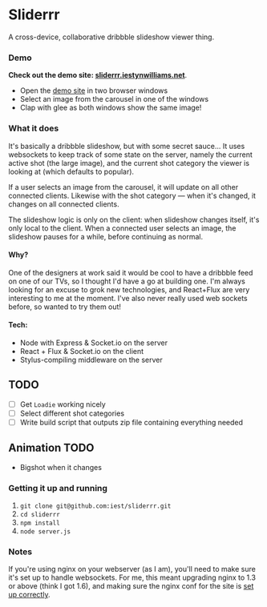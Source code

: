 # Sliderrr

A cross-device, collaborative dribbble slideshow viewer thing.

### Demo

**Check out the demo site: [sliderrr.iestynwilliams.net](http://sliderrr.iestynwilliams.net)**.

- Open the [demo site](sliderrr.iestynwilliams.net) in two browser windows
- Select an image from the carousel in one of the windows
- Clap with glee as both windows show the same image!

### What it does

It's basically a dribbble slideshow, but with some secret sauce... It uses websockets to keep track of some state on the server, namely the current active shot (the large image), and the current shot category the viewer is looking at (which defaults to popular).

If a user selects an image from the carousel, it will update on all other connected clients. Likewise with the shot category — when it's changed, it changes on all connected clients.

The slideshow logic is only on the client: when slideshow changes itself, it's only local to the client. When a connected user selects an image, the slideshow pauses for a while, before continuing as normal.

#### Why?

One of the designers at work said it would be cool to have a dribbble feed on one of our TVs, so I thought I'd have a go at building one.
I'm always looking for an excuse to grok new technologies, and React+Flux are very interesting to me at the moment. I've also never really used web sockets before, so wanted to try them out!

#### Tech:

- Node with Express & Socket.io on the server
- React + Flux & Socket.io on the client
- Stylus-compiling middleware on the server

## TODO
- [ ] Get `Loadie` working nicely
- [ ] Select different shot categories
- [ ] Write build script that outputs zip file containing everything needed

## Animation TODO

- Bigshot when it changes

### Getting it up and running

1. `git clone git@github.com:iest/sliderrr.git`
2. `cd sliderrr`
3. `npm install`
4. `node server.js`

### Notes
If you're using nginx on your webserver (as I am), you'll need to make sure it's set up to handle websockets. For me, this meant upgrading nginx to 1.3 or above (think I got 1.6), and making sure the nginx conf for the site is [set up correctly](http://stackoverflow.com/questions/15193743/nginx-reverse-proxy-websockets).
